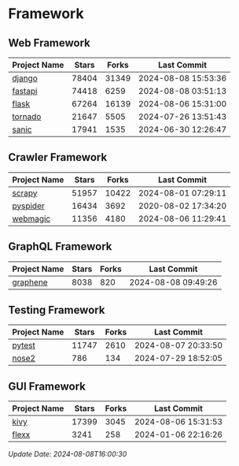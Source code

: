 # Framework

## Web Framework
| Project Name | Stars | Forks | Last Commit |
| ------------ | ----- | ----- | ----------- |
| [django](https://github.com/django/django) | 78404 | 31349 | 2024-08-08 15:53:36 |
| [fastapi](https://github.com/fastapi/fastapi) | 74418 | 6259 | 2024-08-08 03:51:13 |
| [flask](https://github.com/pallets/flask) | 67264 | 16139 | 2024-08-06 15:31:00 |
| [tornado](https://github.com/tornadoweb/tornado) | 21647 | 5505 | 2024-07-26 13:51:43 |
| [sanic](https://github.com/sanic-org/sanic) | 17941 | 1535 | 2024-06-30 12:26:47 |

## Crawler Framework
| Project Name | Stars | Forks | Last Commit |
| ------------ | ----- | ----- | ----------- |
| [scrapy](https://github.com/scrapy/scrapy) | 51957 | 10422 | 2024-08-01 07:29:11 |
| [pyspider](https://github.com/binux/pyspider) | 16434 | 3692 | 2020-08-02 17:34:20 |
| [webmagic](https://github.com/code4craft/webmagic) | 11356 | 4180 | 2024-08-06 11:29:41 |

## GraphQL Framework
| Project Name | Stars | Forks | Last Commit |
| ------------ | ----- | ----- | ----------- |
| [graphene](https://github.com/graphql-python/graphene) | 8038 | 820 | 2024-08-08 09:49:26 |

## Testing Framework
| Project Name | Stars | Forks | Last Commit |
| ------------ | ----- | ----- | ----------- |
| [pytest](https://github.com/pytest-dev/pytest) | 11747 | 2610 | 2024-08-07 20:33:50 |
| [nose2](https://github.com/nose-devs/nose2) | 786 | 134 | 2024-07-29 18:52:05 |

## GUI Framework
| Project Name | Stars | Forks | Last Commit |
| ------------ | ----- | ----- | ----------- |
| [kivy](https://github.com/kivy/kivy) | 17399 | 3045 | 2024-08-06 15:31:53 |
| [flexx](https://github.com/flexxui/flexx) | 3241 | 258 | 2024-01-06 22:16:26 |

*Update Date: 2024-08-08T16:00:30*